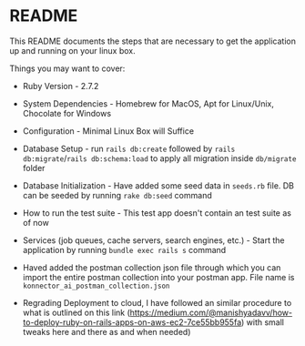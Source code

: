 # README

This README documents the steps that are necessary to get the application up and running on your linux box.

Things you may want to cover:

* Ruby Version - 2.7.2

* System Dependencies -  Homebrew for MacOS, Apt for Linux/Unix, Chocolate for Windows

* Configuration - Minimal Linux Box will Suffice

* Database Setup - run `rails db:create` followed by `rails db:migrate`/`rails db:schema:load` to apply all migration inside `db/migrate` folder

* Database Initialization - Have added some seed data in `seeds.rb` file. DB can be seeded by running `rake db:seed` command 

* How to run the test suite - This test app doesn't contain an test suite as of now

* Services (job queues, cache servers, search engines, etc.) -  Start the application by running `bundle exec rails s` command

* Haved added the postman collection json file through which you can import the entire postman collection into your postman app. File name is `konnector_ai_postman_collection.json`

* Regrading Deployment to cloud, I have followed an similar procedure to what is outlined on this link (https://medium.com/@manishyadavv/how-to-deploy-ruby-on-rails-apps-on-aws-ec2-7ce55bb955fa) with small tweaks here and there as and when needed)
